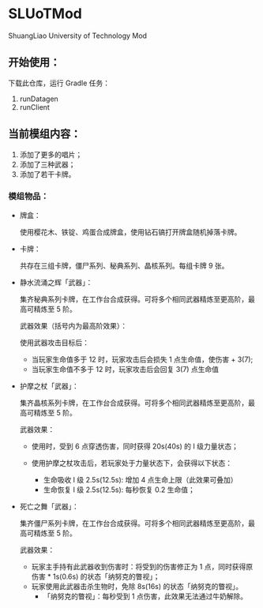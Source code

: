# SLUoTMod
ShuangLiao University of Technology Mod

## 开始使用：

下载此仓库，运行 Gradle 任务：

1. runDatagen
2. runClient

## 当前模组内容：

1. 添加了更多的唱片；
2. 添加了三种武器；
3. 添加了若干卡牌。

### 模组物品：
- 牌盒：

  使用樱花木、铁锭、鸡蛋合成牌盒，使用钻石镐打开牌盒随机掉落卡牌。
- 卡牌：

  共存在三组卡牌，僵尸系列、秘典系列、晶核系列。每组卡牌 9 张。
- 静水流涌之辉「武器」：

  集齐秘典系列卡牌，在工作台合成获得。可将多个相同武器精炼至更高阶，最高可精炼至 5 阶。

  武器效果（括号内为最高阶效果）：
  
  使用武器攻击目标后：
  - 当玩家生命值多于 12 时，玩家攻击后会损失 1 点生命值，使伤害 + 3(7);
  - 当玩家生命值不多于 12 时，玩家攻击后会回复 3(7) 点生命值
- 护摩之杖「武器」：

  集齐晶核系列卡牌，在工作台合成获得。可将多个相同武器精炼至更高阶，最高可精炼至 5 阶。
  
  武器效果：
  
  - 使用时，受到 6 点穿透伤害，同时获得 20s(40s) 的 I 级力量状态；
  - 使用护摩之杖攻击后，若玩家处于力量状态下，会获得以下状态：

    - 生命吸收 I 级 2.5s(12.5s): 增加 4 点生命上限（此效果可叠加）
    - 生命恢复 I 级 2.5s(12.5s): 每秒恢复 0.2 生命值；

- 死亡之舞「武器」：

  集齐僵尸系列卡牌，在工作台合成获得。可将多个相同武器精炼至更高阶，最高可精炼至 5 阶。

  武器效果：

  - 玩家主手持有此武器收到伤害时：将受到的伤害修正为 1 点，同时获得原伤害 * 1s(0.6s) 的状态「纳努克的瞥视」；
  - 玩家使用此武器击杀生物时，免除 8s(16s) 的状态「纳努克的瞥视」。
    - 「纳努克的瞥视」：每秒受到 1 点伤害，此效果无法通过牛奶解除。